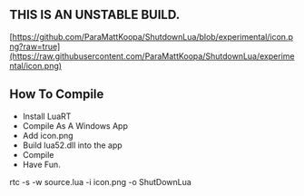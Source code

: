 ## THIS IS AN UNSTABLE BUILD.
[https://github.com/ParaMattKoopa/ShutdownLua/blob/experimental/icon.png?raw=true](https://raw.githubusercontent.com/ParaMattKoopa/ShutdownLua/experimental/icon.png)
## How To Compile
- Install LuaRT
- Compile As A Windows App
- Add icon.png
- Build lua52.dll into the app
- Compile
- Have Fun.

rtc -s -w source.lua -i icon.png -o ShutDownLua
